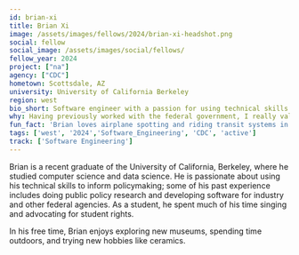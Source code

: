 ```yaml
---
id: brian-xi
title: Brian Xi 
image: /assets/images/fellows/2024/brian-xi-headshot.png
social: fellow
social_image: /assets/images/social/fellows/
fellow_year: 2024
project: ["na"]
agency: ["CDC"]
hometown: Scottsdale, AZ
university: University of California Berkeley
region: west
bio_short: Software engineer with a passion for using technical skills to inform policymaking
why: Having previously worked with the federal government, I really valued the opportunity to serve the public interest. I’m excited to continue doing this under the U.S. Digital Corps with its emphasis on equity, technological transformation, and community learning. 
fun_fact: 'Brian loves airplane spotting and riding transit systems in new cities.'
tags: ['west', '2024','Software_Engineering', 'CDC', 'active']
track: ['Software Engineering']
---
```


Brian is a recent graduate of the University of California, Berkeley, where he studied computer science and data science. He is passionate about using his technical skills to inform policymaking; some of his past experience includes doing public policy research and developing software for industry and other federal agencies. As a student, he spent much of his time singing and advocating for student rights.

In his free time, Brian enjoys exploring new museums, spending time outdoors, and trying new hobbies like ceramics.